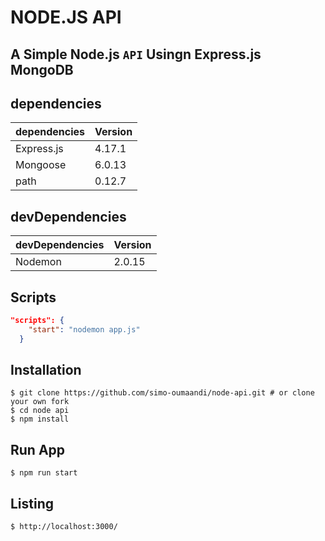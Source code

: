 # NODE.JS API 
## A Simple Node.js ``` API ``` Usingn Express.js MongoDB

## dependencies 

| dependencies              | Version     |
| ----------------          | ----------- |
| Express.js                | 4.17.1      |
| Mongoose                  | 6.0.13      |
| path                      | 0.12.7      |


## devDependencies

| devDependencies           | Version     |
| ----------------          | ----------- |
| Nodemon                   | 2.0.15      |


## Scripts

```json
"scripts": {
    "start": "nodemon app.js"
  }
```
## Installation

```shell
$ git clone https://github.com/simo-oumaandi/node-api.git # or clone your own fork
$ cd node api
$ npm install
```
## Run App
```shell
$ npm run start
```
## Listing
```shell
$ http://localhost:3000/
```







